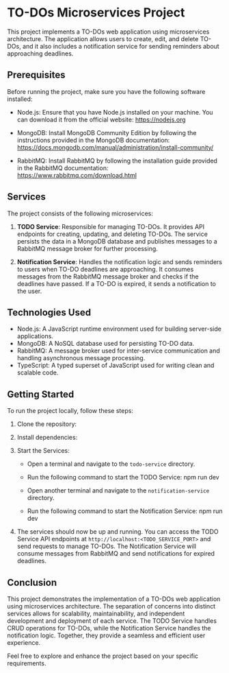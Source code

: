 # TO-DOs Microservices Project

This project implements a TO-DOs web application using microservices architecture. The application allows users to create, edit, and delete TO-DOs, and it also includes a notification service for sending reminders about approaching deadlines.
## Prerequisites

Before running the project, make sure you have the following software installed:

- Node.js: Ensure that you have Node.js installed on your machine. You can download it from the official website: https://nodejs.org

- MongoDB: Install MongoDB Community Edition by following the instructions provided in the MongoDB documentation: https://docs.mongodb.com/manual/administration/install-community/

- RabbitMQ: Install RabbitMQ by following the installation guide provided in the RabbitMQ documentation: https://www.rabbitmq.com/download.html


## Services

The project consists of the following microservices:

1. **TODO Service**: Responsible for managing TO-DOs. It provides API endpoints for creating, updating, and deleting TO-DOs. The service persists the data in a MongoDB database and publishes messages to a RabbitMQ message broker for further processing.

2. **Notification Service**: Handles the notification logic and sends reminders to users when TO-DO deadlines are approaching. It consumes messages from the RabbitMQ message broker and checks if the deadlines have passed. If a TO-DO is expired, it sends a notification to the user.

## Technologies Used

- Node.js: A JavaScript runtime environment used for building server-side applications.
- MongoDB: A NoSQL database used for persisting TO-DO data.
- RabbitMQ: A message broker used for inter-service communication and handling asynchronous message processing.
- TypeScript: A typed superset of JavaScript used for writing clean and scalable code.

## Getting Started

To run the project locally, follow these steps:

1. Clone the repository:
2. Install dependencies:
3. Start the Services:

   - Open a terminal and navigate to the `todo-service` directory.
   - Run the following command to start the TODO Service: npm run dev

   - Open another terminal and navigate to the `notification-service` directory.
   - Run the following command to start the Notification Service: npm run dev

5. The services should now be up and running. You can access the TODO Service API endpoints at `http://localhost:<TODO_SERVICE_PORT>` and send requests to manage TO-DOs. The Notification Service will consume messages from RabbitMQ and send notifications for expired deadlines.

## Conclusion

This project demonstrates the implementation of a TO-DOs web application using microservices architecture. The separation of concerns into distinct services allows for scalability, maintainability, and independent development and deployment of each service. The TODO Service handles CRUD operations for TO-DOs, while the Notification Service handles the notification logic. Together, they provide a seamless and efficient user experience.

Feel free to explore and enhance the project based on your specific requirements.
